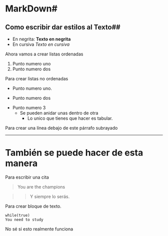 # MarkDown#

## Como escribir dar estilos al Texto##

* En negrita: **Texto en negrita**
* En cursiva *Texto en cursiva*

Ahora vamos a crear listas ordenadas 

1. Punto numero uno
2. Punto numero dos

Para crear listas no ordenadas

+ Punto numero uno.
- Punto numero dos
* Punto numero 3
	* Se pueden anidar unas dentro de otra
		* Lo unico que tienes que hacer es tabular. 


Para crear una línea debajo de este párrafo subrayado
___

También se puede hacer de esta manera
===

Para escribir una cita

> You are the champions

>> Y siempre lo serás.

Para crear bloque de texto.

~~~~
while(true)
You need to study
~~~~

No sé si esto realmente funciona



